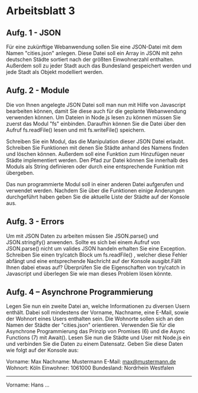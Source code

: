 # Arbeitsblatt 3

## Aufg. 1 - JSON
Für eine zukünftige Webanwendung sollen Sie eine JSON-Datei mit dem Namen "cities.json" anlegen. Diese Datei soll ein Array in JSON mit zehn deutschen Städte sortiert nach der größten Einwohnerzahl enthalten. Außerdem soll zu jeder Stadt auch das Bundesland gespeichert werden und jede Stadt als Objekt modelliert werden.

## Aufg.  2 - Module
Die von Ihnen angelegte JSON Datei soll man nun mit Hilfe von Javascript bearbeiten können, damit Sie diese auch für die geplante Webanwendung verwenden können. Um Dateien in Node.js lesen zu können müssen Sie zuerst das Modul "fs" einbinden. Daraufhin können Sie die Datei über den Aufruf fs.readFile() lesen und mit fs.writeFile() speichern.

Schreiben Sie ein Modul, das die Manipulation dieser JSON Datei erlaubt. Schreiben Sie Funktionen mit denen Sie Städte anhand des Namens finden und löschen können. Außerdem soll eine Funktion zum Hinzufügen neuer Städte implementiert werden. Den Pfad zur Datei können Sie innerhalb des Moduls als String definieren oder durch eine entsprechende Funktion mit übergeben.

Das nun programmierte Modul soll in einer anderen Datei aufgerufen und verwendet werden. Nachdem Sie über die Funktionen einige Änderungen durchgeführt haben geben Sie die aktuelle Liste der Städte auf der Konsole aus.


## Aufg. 3 - Errors
Um mit JSON Daten zu arbeiten müssen Sie JSON.parse() und JSON.stringify() anwenden. Sollte es sich bei einem Aufruf von JSON.parse() nicht um valides JSON handeln erhalten Sie eine Exception. Schreiben Sie einen try/catch Block um fs.readFile() , welcher diese Fehler abfängt und eine entsprechende Nachricht auf der Konsole ausgibt.Fällt Ihnen dabei etwas auf? Überprüfen Sie die Eigenschaften von try/catch in Javascript und überlegen Sie wie man dieses Problem lösen könnte.


## Aufg. 4 – Asynchrone Programmierung

Legen Sie nun ein zweite Datei an, welche Informationen zu diversen Usern enthält. Dabei soll mindestens der Vorname, Nachname, eine E-Mail, sowie der Wohnort eines Users enthalten sein. Die Wohnorte sollen sich an den Namen der Städte der "cities.json" orientieren.
Verwenden Sie für die Asynchrone Programmierung das Prinzip von Promises (6) und die Async Functions (7) mit Await().
Lesen Sie nun die Städte und User mit Node.js ein und verbinden Sie die Daten zu einem Datensatz. Geben Sie diese Daten wie folgt auf der Konsole aus:

Vorname: Max
Nachname: Mustermann
E-Mail: max@mustermann.de
Wohnort: Köln
Einwohner: 1061000
Bundesland: Nordrhein Westfalen
- - -
Vorname: Hans
...
